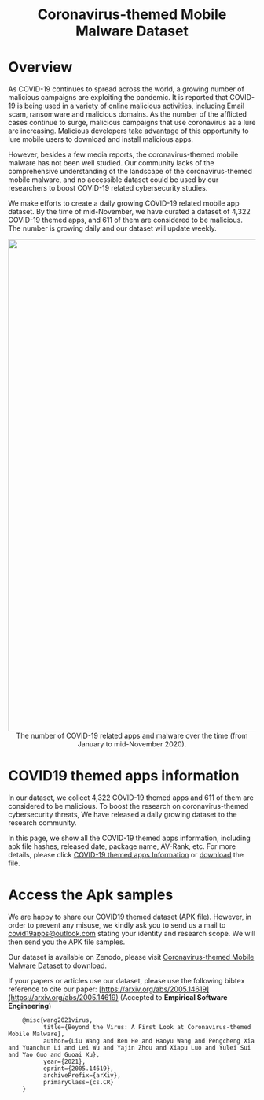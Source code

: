# <center> Coronavirus-themed Mobile Malware Dataset </center>

# Overview
As COVID-19 continues to spread across the world, a growing number of malicious campaigns are exploiting the pandemic. It is reported that COVID-19 is being used in a variety of online malicious activities, including Email scam, ransomware and malicious domains. As the number of the afflicted cases continue to surge, malicious campaigns that use coronavirus as a lure are increasing. Malicious developers take advantage of this opportunity to lure mobile users to download and install malicious apps.

However, besides a few media reports, the coronavirus-themed mobile malware has not been well studied. Our community lacks of the comprehensive understanding of the landscape of the coronavirus-themed mobile malware, and no accessible dataset could be used by our researchers to boost COVID-19 related cybersecurity studies.

We make efforts to create a daily growing COVID-19 related mobile app dataset. By the time of mid-November, we have curated a dataset of 4,322 COVID-19 themed apps, and 611 of them are considered to be malicious. The number is growing daily and our dataset will update weekly.

<img src="https://wx1.sbimg.cn/2020/06/28/2dck4.png" width="1000"/>

<center>The number of COVID-19 related apps and malware over the time (from January to mid-November 2020).</center>


# COVID19 themed apps information
In our dataset, we collect 4,322 COVID-19 themed apps and 611 of them are considered to be malicious. To boost the research on coronavirus-themed cybersecurity threats, We have released a daily growing dataset to the research community.

In this page, we show all the COVID-19 themed apps information, including apk file hashes, released date, package name, AV-Rank, etc. For more details, please click [COVID-19 themed apps Information](https://covid19apps.github.io/covid19apps) or [download](https://github.com/covid19apps/covid19apps.github.io/blob/master/covid19apps.xlsx) the file.<br/>


# Access the Apk samples
We are happy to share our COVID19 themed dataset (APK file). However, in order to prevent any misuse, we kindly ask you to send us a mail to <covid19apps@outlook.com> stating your identity and research scope. We will then send you the APK file samples.

Our dataset is available on Zenodo, please visit [Coronavirus-themed Mobile Malware Dataset](https://zenodo.org/record/3875976#.XtjyXGozY8M) to download.

If your papers or articles use our dataset, please use the following bibtex reference to cite our paper: [https://arxiv.org/abs/2005.14619](https://arxiv.org/abs/2005.14619)
(Accepted to **Empirical Software Engineering**) 

        @misc{wang2021virus,
              title={Beyond the Virus: A First Look at Coronavirus-themed Mobile Malware}, 
              author={Liu Wang and Ren He and Haoyu Wang and Pengcheng Xia and Yuanchun Li and Lei Wu and Yajin Zhou and Xiapu Luo and Yulei Sui and Yao Guo and Guoai Xu},
              year={2021},
              eprint={2005.14619},
              archivePrefix={arXiv},
              primaryClass={cs.CR}
        }
